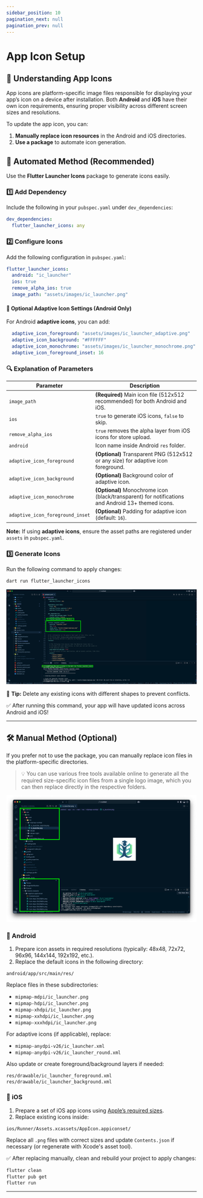 ```yaml
---
sidebar_position: 10
pagination_next: null
pagination_prev: null
---
```


# App Icon Setup

## 📌 Understanding App Icons

App icons are platform-specific image files responsible for displaying your app’s icon on a device after installation. Both **Android** and **iOS** have their own icon requirements, ensuring proper visibility across different screen sizes and resolutions.

To update the app icon, you can:
1. **Manually replace icon resources** in the Android and iOS directories.
2. **Use a package** to automate icon generation.

## 🔧 Automated Method (Recommended)

Use the **Flutter Launcher Icons** package to generate icons easily.

### 1️⃣ Add Dependency

Include the following in your `pubspec.yaml` under `dev_dependencies`:

```yaml
dev_dependencies:
  flutter_launcher_icons: any
```

### 2️⃣ Configure Icons

Add the following configuration in `pubspec.yaml`:

```yaml
flutter_launcher_icons:
  android: "ic_launcher"
  ios: true
  remove_alpha_ios: true
  image_path: "assets/images/ic_launcher.png"
```

#### 🔹 Optional Adaptive Icon Settings (Android Only)
For Android **adaptive icons**, you can add:

```yaml
  adaptive_icon_foreground: "assets/images/ic_launcher_adaptive.png"
  adaptive_icon_background: "#FFFFFF"
  adaptive_icon_monochrome: "assets/images/ic_launcher_monochrome.png"
  adaptive_icon_foreground_inset: 16
```

### 🔍 Explanation of Parameters

| Parameter | Description |
|-----------|-------------|
| `image_path` | **(Required)** Main icon file (512x512 recommended) for both Android and iOS. |
| `ios` | `true` to generate iOS icons, `false` to skip. |
| `remove_alpha_ios` | `true` removes the alpha layer from iOS icons for store upload. |
| `android` | Icon name inside Android `res` folder. |
| `adaptive_icon_foreground` | **(Optional)** Transparent PNG (512x512 or any size) for adaptive icon foreground. |
| `adaptive_icon_background` | **(Optional)** Background color of adaptive icon. |
| `adaptive_icon_monochrome` | **(Optional)** Monochrome icon (black/transparent) for notifications and Android 13+ themed icons. |
| `adaptive_icon_foreground_inset` | **(Optional)** Padding for adaptive icon (default: `16`). |

**Note:** If using **adaptive icons**, ensure the asset paths are registered under `assets` in `pubspec.yaml`.

### 3️⃣ Generate Icons

Run the following command to apply changes:

```sh
dart run flutter_launcher_icons
```

![appicon](../../static/img/appicon/appicon1.png)

🔹 **Tip:** Delete any existing icons with different shapes to prevent conflicts.

✅ After running this command, your app will have updated icons across Android and iOS!

---

## 🛠️ Manual Method (Optional)

If you prefer not to use the package, you can manually replace icon files in the platform-specific directories.

> 💡 You can use various free tools available online to generate all the required size-specific icon files from a single logo image, which you can then replace directly in the respective folders.

![appicon](../../static/img/appicon/appicon2.png)

### 📱 Android

1. Prepare icon assets in required resolutions (typically: 48x48, 72x72, 96x96, 144x144, 192x192, etc.).
2. Replace the default icons in the following directory:

```
android/app/src/main/res/
```

Replace files in these subdirectories:

- `mipmap-mdpi/ic_launcher.png`
- `mipmap-hdpi/ic_launcher.png`
- `mipmap-xhdpi/ic_launcher.png`
- `mipmap-xxhdpi/ic_launcher.png`
- `mipmap-xxxhdpi/ic_launcher.png`

For adaptive icons (if applicable), replace:

- `mipmap-anydpi-v26/ic_launcher.xml`
- `mipmap-anydpi-v26/ic_launcher_round.xml`

Also update or create foreground/background layers if needed:

```
res/drawable/ic_launcher_foreground.xml
res/drawable/ic_launcher_background.xml
```

### 🍏 iOS

1. Prepare a set of iOS app icons using [Apple’s required sizes](https://developer.apple.com/design/human-interface-guidelines/ios/icons-and-images/app-icon/).
2. Replace existing icons inside:

```
ios/Runner/Assets.xcassets/AppIcon.appiconset/
```

Replace all `.png` files with correct sizes and update `Contents.json` if necessary (or regenerate with Xcode's asset tool).

✅ After replacing manually, clean and rebuild your project to apply changes:

```sh
flutter clean
flutter pub get
flutter run
```

---